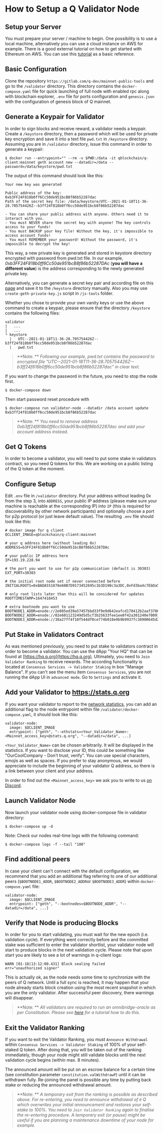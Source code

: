 # How to Setup a Q Validator Node

## Setup your Server

You must prepare your server / machine to begin. One possibility is to use a local machine, alternatively you can use a cloud instance on AWS for example. There is a good external tutorial on how to get started with Ethereum on AWS. You can use this [tutorial](https://medium.com/@pilankar.akshay3/how-to-setup-a-ethereum-poa-private-proof-of-authority-ethereum-network-network-on-amazon-aws-5fdf56d2ad93) as a basic reference.

## Basic Configuration

Clone the repository `https://gitlab.com/q-dev/mainnet-public-tools` and go to the `/validator` directory. This directory contains the `docker-compose.yaml` file for quick launching of full node with enabled rpc along with blockchain explorer, `.env` file for ports configuration and `genesis.json` with the configuration of genesis block of Q mainnet.

## Generate a Keypair for Validator

In order to sign blocks and receive reward, a validator needs a keypair.
Create a `/keystore` directory, then a password which will be used for private key encryption and save it into a text file `pwd.txt` in `/keystore` directory.
Assuming you are in `/validator` directory, issue this command in order to generate a keypair:  

```text
$ docker run --entrypoint="" --rm -v $PWD:/data -it qblockchain/q-client:mainnet geth account new --datadir=/data --password=/data/keystore/pwd.txt
```

The output of this command should look like this:

```text
Your new key was generated

Public address of the key:   0xb3FF24F818b0ff6Cc50de951bcB8f86b52287dac
Path of the secret key file: /data/keystore/UTC--2021-01-18T11-36-28.705754426Z--b3ff24f818b0ff6cc50de951bcb8f86b52287dac

- You can share your public address with anyone. Others need it to interact with you.
- You must NEVER share the secret key with anyone! The key controls access to your funds!
- You must BACKUP your key file! Without the key, it's impossible to access account funds!
- You must REMEMBER your password! Without the password, it's impossible to decrypt the key!
```

This way, a new private key is generated and stored in keystore directory encrypted with password from pwd.txt file. In our example, *0xb3FF24F818b0ff6Cc50de951bcB8f86b52287DAc* (**you will have a different value**) is the address corresponding to the newly generated private key.

Alternatively, you can generate a secret key pair and according file on this [page](https://vanity-eth.tk/) and save it to the `/keystore` directory manually.
Also you may use `create-geth-private-key.js` script in `/js-tools` folder.

Whether you chose to provide your own vanity keys or use the above command to create a keypair, please ensure that the directory `/keystore` contains the following files:

```text
validator
|   ...
|   ...
└ keystore
  |   UTC--2021-01-18T11-36-28.705754426Z--b3ff24f818b0ff6cc50de951bcb8f86b52287dac
  |   pwd.txt
```

> **Note: ** *Following our example, pwd.txt contains the password to encrypted file "UTC--2021-01-18T11-36-28.705754426Z--b3ff24f818b0ff6cc50de951bcb8f86b52287dac" in clear text.*

If you want to change the password in the future, you need to stop the node first.

```text
$ docker-compose down
```

Then start password reset procedure with

```text
$ docker-compose run validator-node --datadir /data account update 0xb3ff24f818b0ff6cc50de951bcb8f86b52287dac
```

> **Note: ** *You need to remove address _0xb3ff24f818b0ff6cc50de951bcb8f86b52287dac_ and add your account address instead.*

## Get Q Tokens

In order to become a validator, you will need to put some stake in validators contract, so you need Q tokens for this. We are working on a public listing of the Q token at the moment.

## Configure Setup

Edit `.env` file in `/validator` directory. Put your address without leading 0x from the step 3, into `ADDRESS`, your public IP address (please make sure your machine is reachable at the corresponding IP) into `IP` (this is required for discoverability by other network participants) and optionally choose a port for p2p protocol (or just leave default value). The resulting `.env` file should look like this:

```text
# docker image for q client
QCLIENT_IMAGE=qblockchain/q-client:mainnet

# your q address here (without leading 0x)
ADDRESS=b3FF24F818b0ff6Cc50de951bcB8f86b52287DAc

# your public IP address here
IP=193.19.228.94

# the port you want to use for p2p communication (default is 30303)
EXT_PORT=30303

# the initial root node set if never connected before
INITIALROOTS=0xBADA551878e60B7D9173452695c1b3D190c3a3DC,0xFd3ba4c7EbDa55C038316C776F2479b2909da7a5

# only root lists later than this will be considered for updates
ROOTTIMESTAMP=1647418453

# extra bootnode you want to use
BOOTNODE1_ADDR=enode://2e085ed39a57457bbd33f9e9d642eafcd178412b2aaf37866c680bfcfd005503b120c068895df2cd69d194470d244f6d6a5b09bb201771907ecbaa74b3bb73c5@79.125.97.227:30314
BOOTNODE2_ADDR=enode://02e601123249d5d5cf3b25633fee1ee0f42a301240e70091197741f0f0f536bb4a0daf4df404ad5aa9c79dcbea39fb2aa8010dfbb97e179f5f8dc9b5dbd7544c@79.125.97.227:30315
BOOTNODE3_ADDR=enode://38a27ff4f10f544df0ce774b018e9b9b9937fc38900645d28454bd553b3560682978e7b6a2d222127a88e1c1153b8068c46526aa74e2ef3ff0f602de1bcde30f@79.125.97.227:30316
```

## Put Stake in Validators Contract

As was mentioned previously, you need to put stake to validators contract in order to become a validator. You can use the dApp "Your HQ" that can be found at [https://hq.q.org](https://hq.q.org). Ultimately, you need to `Join Validator Ranking` to receive rewards. The according functionality is located at `Consensus Services -> Validator Staking` in box "Manage Balance". If you can't see the menu item `Consensus Services`, you are not running the dApp UI in `advanced mode`. Go to `Settings` and activate it.

## Add your Validator to https://stats.q.org

If you want your validator to report to the [network statistics](https://stats.q.org), you can add an additional flag to the node entrypoint within file `/validator/docker-compose.yaml`, it should look like this:

```text
validator-node:
  image: $QCLIENT_IMAGE
  entrypoint: ["geth", "--ethstats=<Your_Validator_Name>:<Mainnet_access_key>@stats.q.org", "--datadir=/data", ...]
```

`<Your_Validator_Name>` can be chosen arbitrarily. It will be displayed in the statistics. If you want to disclose your ID, this could be something like "OurCoolCompany - Don't trust, verify". You can use special characters, emojis as well as spaces. If you prefer to stay anonymous, we would appreciate to include the beginning of your validator Q address, so there is a link between your client and your address.

In order to find out the `<Mainnet_access_key>` we ask you to write to us [on Discord](https://discord.gg/YTgkvJvZGD).

## Launch Validator Node

Now launch your validator node using docker-compose file in validator directory:

```text
$ docker-compose up -d
```

Note: Check our nodes real-time logs with the following command:

```text
$ docker-compose logs -f --tail "100"
```

## Find additional peers

In case your client can't connect with the default configuration, we recommend that you add an additional flag referring to one of our additional peers (`$BOOTNODE1_ADDR`, `$BOOTNODE2_ADDR`or `$BOOTNODE3_ADDR`) within `docker-compose.yaml` file:

```text
validator-node:
  image: $QCLIENT_IMAGE
  entrypoint: ["geth", "--bootnodes=$BOOTNODE_ADDR", "--datadir=/data", ...]
```

## Verify that Node is producing Blocks

In order for you to start validating, you must wait for the new epoch (i.e. validation cycle). If everything went correctly before and the committed stake was sufficient to enter the validator shortlist, your validator node will start to produce blocks in the next validation cycle.
Please note that upon start you are likely to see a lot of warnings in q-client logs:

```text
WARN [01-18|13:12:00.431] Block sealing failed          err="unauthorized signer"
```

This is actually ok, as the node needs some time to synchronize with the peers of Q network. Until a full sync is reached, it may happen that your node already starts block creation using the most recent snapshot in which you are the only validator. After successful peer discovery, there warnings will disappear.

  > **Note: ** *All validators are required to run an omnibridge-oracle as per Constitution. Please see [here](how-to-setup-omnibridge.md#Configure-OmniBridge-oracle) for a tutorial how to do this.*

## Exit the Validator Ranking

If you want to exit the Validator Ranking, you must `Announce Withdrawal` within `Consensus Services -> Validator Staking` of 100% of your self-staked Q token. After doing that, you will be taken out of the ranking immediately, though your node might still validate blocks until the next validation cycle begins (within max. 8 minutes).

The announced amount will be put on an escrow balance for a certain time (see constitution parameter `constitution.valWithdrawP`) until it can be withdrawn fully. Re-joining the panel is possible any time by putting back stake or reducing the announced withdrawal amount.

  > **Note: ** *A temporary exit from the ranking is possible as described above. For re-entering, you need to announce withdrawal of `0` Q which overwrites your initial announcement and restores your self-stake to 100%. You need to `Join Validator Ranking` again to finalise the re-entering procedure. A temporary exit (or pause) might be useful if you are planning a maintenance downtime of your node for example.*
